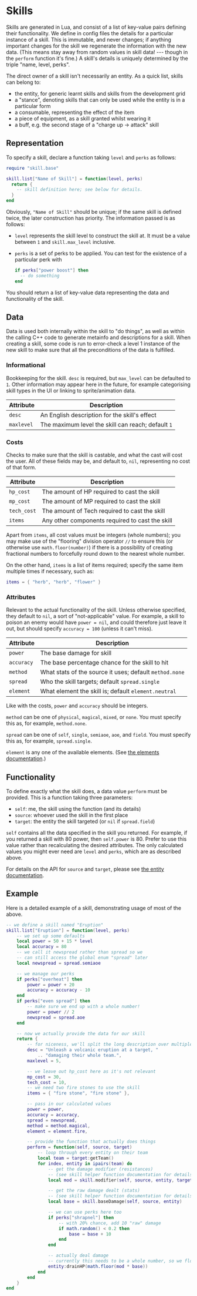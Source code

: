 # Skills

Skills are generated in Lua, and consist of a list of key-value pairs defining
their functionality. We define in config files the details for a particular
instance of a skill. This is immutable, and never changes; if anything
important changes for the skill we regenerate the information with the new
data. (This means stay away from random values in skill data! --- though in
the `perform` function it's fine.) A skill's details is uniquely determined by
the triple "name, level, perks".

The direct owner of a skill isn't necessarily an entity. As a quick list,
skills can belong to:

- the entity, for generic learnt skills and skills from the development grid
- a "stance", denoting skills that can only be used while the entity is in a
  particular form
- a consumable, representing the effect of the item
- a piece of equipment, as a skill granted whilst wearing it
- a buff, e.g. the second stage of a "charge up → attack" skill

## Representation

To specify a skill, declare a function taking `level` and `perks` as follows:

```lua
require "skill.base"

skill.list["Name of Skill"] = function(level, perks)
  return {
    -- skill definition here; see below for details.
  }
end
```

Obviously, `"Name of Skill"` should be unique; if the same skill is defined
twice, the later construction has priority. The information passed is as
follows:

- `level` represents the skill level to construct the skill at. It must be a
  value between `1` and `skill.max_level` inclusive.

- `perks` is a set of perks to be applied. You can test for the existence of a
  particular perk with

  ```lua
  if perks["power boost"] then
    -- do something
  end
  ```

You should return a list of key-value data representing the data and
functionality of the skill.

## Data

Data is used both internally within the skill to "do things", as well as
within the calling C++ code to generate metainfo and descriptions for a skill.
When creating a skill, some code is run to error-check a level 1 instance of
the new skill to make sure that all the preconditions of the data is
fulfilled.

### Informational

Bookkeeping for the skill. `desc` is required, but `max_level` can be
defaulted to `1`. Other information may appear here in the future, for example
categorising skill types in the UI or linking to sprite/animation data.

  Attribute   | Description
 -------------|------------------------------------------------------
  `desc`      | An English description for the skill's effect
  `maxlevel`  | The maximum level the skill can reach; default `1`

### Costs

Checks to make sure that the skill is castable, and what the cast will cost
the user. All of these fields may be, and default to, `nil`, representing no
cost of that form.

  Attribute   | Description
 -------------|------------------------------------------------------
  `hp_cost`   | The amount of HP required to cast the skill
  `mp_cost`   | The amount of MP required to cast the skill
  `tech_cost` | The amount of Tech required to cast the skill
  `items`     | Any other components required to cast the skill

Apart from `items`, all cost values must be integers (whole numbers); you may
make use of the "flooring" division operator `//` to ensure this (or otherwise
use `math.floor(number)`) if there is a possibility of creating fractional
numbers to forcefully round down to the nearest whole number.

On the other hand, `items` is a list of items required; specify the same item
multiple times if necessary, such as:

```lua
items = { "herb", "herb", "flower" }
```

### Attributes

Relevant to the actual functionality of the skill. Unless otherwise specified,
they default to `nil`, a sort of "not-applicable" value. For example, a skill
to poison an enemy would have `power = nil`, and could therefore just leave
it out, but should specify `accuracy = 100` (unless it can't miss).

  Attribute  | Description
 ------------|------------------------------------------------------
  `power`    | The base damage for skill
  `accuracy` | The base percentage chance for the skill to hit
  `method`   | What stats of the source it uses; default `method.none`
  `spread`   | Who the skill targets; default `spread.single`
  `element`  | What element the skill is; default `element.neutral`

Like with the costs, `power` and `accuracy` should be integers.

`method` can be one of `physical`, `magical`, `mixed`, or `none`. You must
specify this as, for example, `method.none`.

`spread` can be one of `self`, `single`, `semiaoe`, `aoe`, and `field`. You
must specify this as, for example, `spread.single`.

`element` is any one of the available elements. (See [the elements
documentation](elements.md).)

## Functionality

To define exactly what the skill does, a data value `perform` must be
provided. This is a function taking three parameters:

- `self`: me, the skill using the function (and its details)
- `source`: whoever used the skill in the first place
- `target`: the entity the skill targeted (or `nil` if `spread.field`)

`self` contains all the data specified in the skill you returned. For example,
if you returned a skill with 80 power, then `self.power` is 80. Prefer to use
this value rather than recalculating the desired attributes. The only
calculated values you might ever need are `level` and `perks`, which are as
described above.

For details on the API for `source` and `target`, please see [the entity
documentation](entity.md).

## Example

Here is a detailed example of a skill, demonstrating usage of most of the above.

```lua
-- we define a skill named "Eruption"
skill.list["Eruption"] = function(level, perks)
    -- we set up some defaults
    local power = 50 + 15 * level
    local accuracy = 80
    -- we call it newspread rather than spread so we
    -- can still access the global enum "spread" later
    local newspread = spread.semiaoe

    -- we manage our perks
    if perks["overheat"] then
        power = power + 20
        accuracy = accuracy - 10
    end
    if perks["even spread"] then
        -- make sure we end up with a whole number!
        power = power // 2
        newspread = spread.aoe
    end

    -- now we actually provide the data for our skill
    return {
        -- for niceness, we'll split the long description over multiple lines
        desc = "Unleash a volcanic eruption at a target, "
            .. "damaging their whole team.",
        maxlevel = 5,

        -- we leave out hp_cost here as it's not relevant
        mp_cost = 30,
        tech_cost = 10,
        -- we need two fire stones to use the skill
        items = { "fire stone", "fire stone" },

        -- pass in our calculated values
        power = power,
        accuracy = accuracy,
        spread = newspread,
        method = method.magical,
        element = element.fire,

        -- provide the function that actually does things
        perform = function(self, source, target)
            -- loop through every entity on their team
            local team = target:getTeam()
            for index, entity in ipairs(team) do
                -- get the damage modifier (resistances)
                -- (see skill helper function documentation for details)
                local mod = skill.modifier(self, source, entity, target)

                -- get the raw damage dealt (stats)
                -- (see skill helper function documentation for details)
                local base = skill.baseDamage(self, source, entity)

                -- we can use perks here too
                if perks["shrapnel"] then
                    -- with 20% chance, add 10 "raw" damage
                    if math.random() < 0.2 then
                        base = base + 10
                    end
                end

                -- actually deal damage
                -- currently this needs to be a whole number, so we floor it
                entity:drainHP(math.floor(mod * base))
            end
        end
    }
end
```
